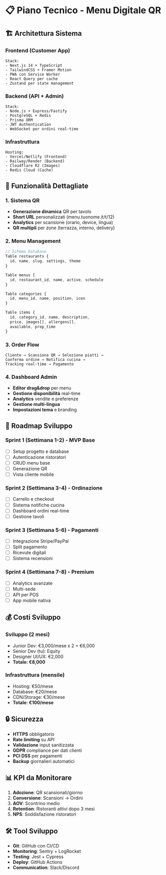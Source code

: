 # 📋 Piano Tecnico - Menu Digitale QR

## 🏗️ Architettura Sistema

### Frontend (Customer App)
```
Stack:
- Next.js 14 + TypeScript
- TailwindCSS + Framer Motion
- PWA con Service Worker
- React Query per cache
- Zustand per state management
```

### Backend (API + Admin)
```
Stack:
- Node.js + Express/Fastify
- PostgreSQL + Redis
- Prisma ORM
- JWT Authentication
- WebSocket per ordini real-time
```

### Infrastruttura
```
Hosting:
- Vercel/Netlify (Frontend)
- Railway/Render (Backend)
- Cloudflare R2 (Images)
- Redis Cloud (Cache)
```

## 📱 Funzionalità Dettagliate

### 1. Sistema QR
- **Generazione dinamica** QR per tavolo
- **Short URL** personalizzati (menu.tuonome.it/t/12)
- **Analytics** per scansione (orario, device, lingua)
- **QR multipli** per zone (terrazza, interno, delivery)

### 2. Menu Management
```javascript
// Schema Database
Table restaurants {
  id, name, slug, settings, theme
}

Table menus {
  id, restaurant_id, name, active, schedule
}

Table categories {
  id, menu_id, name, position, icon
}

Table items {
  id, category_id, name, description, 
  price, images[], allergens[], 
  available, prep_time
}
```

### 3. Order Flow
```mermaid
Cliente → Scansiona QR → Seleziona piatti → 
Conferma ordine → Notifica cucina → 
Tracking real-time → Pagamento
```

### 4. Dashboard Admin
- **Editor drag&drop** per menu
- **Gestione disponibilità** real-time
- **Analytics** vendite e preferenze
- **Gestione multi-lingua**
- **Impostazioni tema** e branding

## 🚀 Roadmap Sviluppo

### Sprint 1 (Settimana 1-2) - MVP Base
- [ ] Setup progetto e database
- [ ] Autenticazione ristoratori
- [ ] CRUD menu base
- [ ] Generazione QR
- [ ] Vista cliente mobile

### Sprint 2 (Settimana 3-4) - Ordinazione
- [ ] Carrello e checkout
- [ ] Sistema notifiche cucina
- [ ] Dashboard ordini real-time
- [ ] Gestione tavoli

### Sprint 3 (Settimana 5-6) - Pagamenti
- [ ] Integrazione Stripe/PayPal
- [ ] Split pagamento
- [ ] Ricevute digitali
- [ ] Sistema recensioni

### Sprint 4 (Settimana 7-8) - Premium
- [ ] Analytics avanzate
- [ ] Multi-sede
- [ ] API per POS
- [ ] App mobile nativa

## 💰 Costi Sviluppo

### Sviluppo (2 mesi)
- Junior Dev: €3,000/mese x 2 = €6,000
- Senior Dev (tu): Equity
- Designer UI/UX: €2,000
- **Totale: €8,000**

### Infrastruttura (mensile)
- Hosting: €50/mese
- Database: €20/mese  
- CDN/Storage: €30/mese
- **Totale: €100/mese**

## 🔒 Sicurezza

- **HTTPS** obbligatorio
- **Rate limiting** su API
- **Validazione** input sanitizzata
- **GDPR** compliance per dati clienti
- **PCI DSS** per pagamenti
- **Backup** giornalieri automatici

## 📊 KPI da Monitorare

1. **Adozione**: QR scansionati/giorno
2. **Conversione**: Scansioni → Ordini
3. **AOV**: Scontrino medio
4. **Retention**: Ristoranti attivi dopo 3 mesi
5. **NPS**: Soddisfazione ristoratori

## 🛠️ Tool Sviluppo

- **Git**: GitHub con CI/CD
- **Monitoring**: Sentry + LogRocket
- **Testing**: Jest + Cypress
- **Deploy**: GitHub Actions
- **Communication**: Slack/Discord